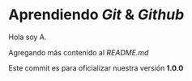 # Aprendiendo _Git_ & _Github_

Hola soy A.

Agregando más contenido al _README.md_

Este commit es para oficializar nuestra versión **1.0.0**
